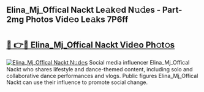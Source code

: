 ## Elina_Mj_Offical Nackt Le𝚊k𝚎d N𝚞𝚍es - Part-2mg Photos Vid𝚎o Le𝚊ks 7P6ff

# <h2><a href="http://fb5n0t.evod.top/?m=Elina_Mj_Offical+Nackt">🔗 👉🔴 Elina_Mj_Offical Nackt Vid𝚎o Ph𝚘t𝚘s</a></h2>

[![Elina_Mj_Offical Nackt N𝚞d𝚎s](https://i.imgur.com/8V9OHl7.gif)](http://fb5n0t.evod.top/?m=Elina_Mj_Offical+Nackt)
Social media influencer Elina_Mj_Offical Nackt who shares lifestyle and dance-themed content, including solo and collaborative dance performances and vlogs. Public figures Elina_Mj_Offical Nackt can use their influence to promote social change. 
